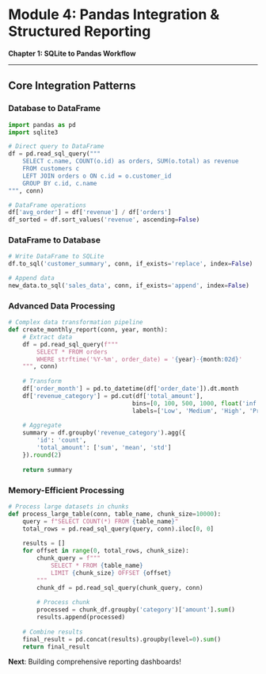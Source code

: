 # Module 4: Pandas Integration & Structured Reporting
**Chapter 1: SQLite to Pandas Workflow**

---

## Core Integration Patterns

### **Database to DataFrame**
```python
import pandas as pd
import sqlite3

# Direct query to DataFrame
df = pd.read_sql_query("""
    SELECT c.name, COUNT(o.id) as orders, SUM(o.total) as revenue
    FROM customers c
    LEFT JOIN orders o ON c.id = o.customer_id
    GROUP BY c.id, c.name
""", conn)

# DataFrame operations
df['avg_order'] = df['revenue'] / df['orders']
df_sorted = df.sort_values('revenue', ascending=False)
```

### **DataFrame to Database**
```python
# Write DataFrame to SQLite
df.to_sql('customer_summary', conn, if_exists='replace', index=False)

# Append data
new_data.to_sql('sales_data', conn, if_exists='append', index=False)
```

### **Advanced Data Processing**
```python
# Complex data transformation pipeline
def create_monthly_report(conn, year, month):
    # Extract data
    df = pd.read_sql_query(f"""
        SELECT * FROM orders 
        WHERE strftime('%Y-%m', order_date) = '{year}-{month:02d}'
    """, conn)
    
    # Transform
    df['order_month'] = pd.to_datetime(df['order_date']).dt.month
    df['revenue_category'] = pd.cut(df['total_amount'], 
                                   bins=[0, 100, 500, 1000, float('inf')],
                                   labels=['Low', 'Medium', 'High', 'Premium'])
    
    # Aggregate
    summary = df.groupby('revenue_category').agg({
        'id': 'count',
        'total_amount': ['sum', 'mean', 'std']
    }).round(2)
    
    return summary
```

### **Memory-Efficient Processing**
```python
# Process large datasets in chunks
def process_large_table(conn, table_name, chunk_size=10000):
    query = f"SELECT COUNT(*) FROM {table_name}"
    total_rows = pd.read_sql_query(query, conn).iloc[0, 0]
    
    results = []
    for offset in range(0, total_rows, chunk_size):
        chunk_query = f"""
            SELECT * FROM {table_name} 
            LIMIT {chunk_size} OFFSET {offset}
        """
        chunk_df = pd.read_sql_query(chunk_query, conn)
        
        # Process chunk
        processed = chunk_df.groupby('category')['amount'].sum()
        results.append(processed)
    
    # Combine results
    final_result = pd.concat(results).groupby(level=0).sum()
    return final_result
```

**Next**: Building comprehensive reporting dashboards!